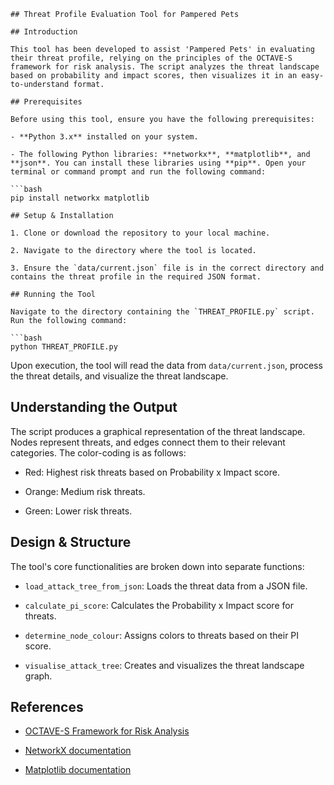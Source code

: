 
```
## Threat Profile Evaluation Tool for Pampered Pets

## Introduction

This tool has been developed to assist 'Pampered Pets' in evaluating their threat profile, relying on the principles of the OCTAVE-S framework for risk analysis. The script analyzes the threat landscape based on probability and impact scores, then visualizes it in an easy-to-understand format.

## Prerequisites

Before using this tool, ensure you have the following prerequisites:

- **Python 3.x** installed on your system.

- The following Python libraries: **networkx**, **matplotlib**, and **json**. You can install these libraries using **pip**. Open your terminal or command prompt and run the following command:

```bash
pip install networkx matplotlib

## Setup & Installation

1. Clone or download the repository to your local machine.

2. Navigate to the directory where the tool is located.

3. Ensure the `data/current.json` file is in the correct directory and contains the threat profile in the required JSON format.

## Running the Tool

Navigate to the directory containing the `THREAT_PROFILE.py` script. Run the following command:

```bash
python THREAT_PROFILE.py
```

Upon execution, the tool will read the data from `data/current.json`, process the threat details, and visualize the threat landscape.

## Understanding the Output

The script produces a graphical representation of the threat landscape. Nodes represent threats, and edges connect them to their relevant categories. The color-coding is as follows:

- Red: Highest risk threats based on Probability x Impact score.

- Orange: Medium risk threats.

- Green: Lower risk threats.

## Design & Structure

The tool's core functionalities are broken down into separate functions:

- `load_attack_tree_from_json`: Loads the threat data from a JSON file.

- `calculate_pi_score`: Calculates the Probability x Impact score for threats.

- `determine_node_colour`: Assigns colors to threats based on their PI score.

- `visualise_attack_tree`: Creates and visualizes the threat landscape graph.

## References

- [OCTAVE-S Framework for Risk Analysis](https://www.cert.org/insider-threat/tools/octave-choose.cfm)

- [NetworkX documentation](https://networkx.github.io/documentation/stable/)

- [Matplotlib documentation](https://matplotlib.org/stable/contents.html)

```
